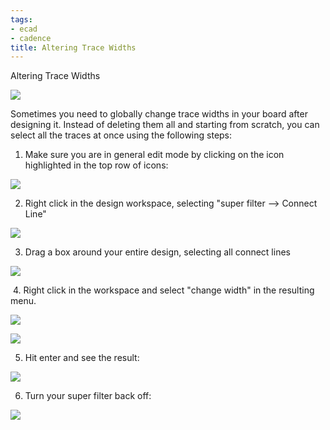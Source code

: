 ```yaml
---
tags:
- ecad
- cadence
title: Altering Trace Widths
---
```


Altering Trace Widths

[![](/figures/figure_076.png)](/larger/image0005.png)

Sometimes you need to globally change trace widths in your board after designing it. Instead of deleting them all and starting from scratch, you can select all the traces at once using the following steps:

1.  Make sure you are in general edit mode by clicking on the icon highlighted in the top row of icons:

[![](/figures/figure_077.png)](/larger/image0005.png)

2.  Right click in the design workspace, selecting "super filter --> Connect Line"

[![](/figures/figure_078.png)](/larger/image0006.png)

3.  Drag a box around your entire design, selecting all connect lines

[![](/figures/figure_079.png)](/larger/image0007.png)

 4. Right click in the workspace and select "change width" in the resulting menu.

[![](/figures/figure_080.png)](/larger/image0008.png)

[![](/figures/figure_081.png)](/larger/image0009.png)

5.  Hit enter and see the result:

[![](/figures/figure_082.png)](/larger/image0010.png)

6.  Turn your super filter back off:

[![](/figures/figure_083.png)](/larger/image0011.png)
